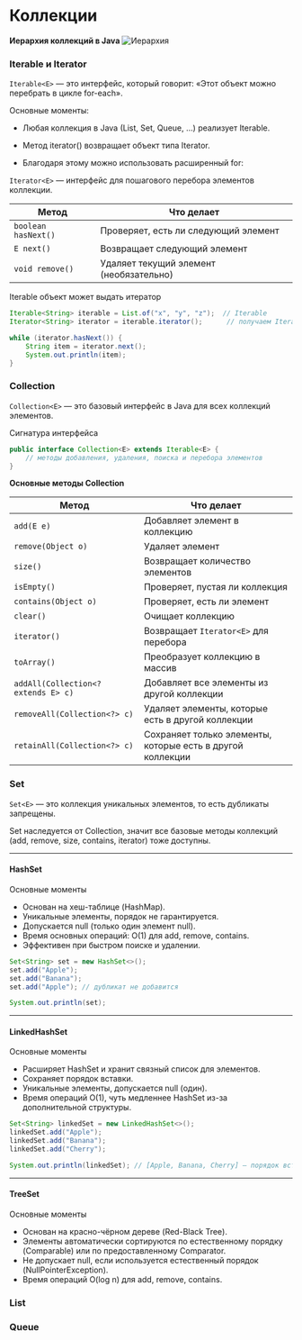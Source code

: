 # Коллекции

**Иерархия коллекций в Java**
![Иерархия](https://i2.wp.com/data-flair.training/blogs/wp-content/uploads/sites/2/2018/03/hierarchy-of-collection-framework-in-java.webp)

### Iterable<E> и Iterator<E>

`Iterable<E>` — это интерфейс, который говорит: «Этот объект можно перебрать в цикле for-each».

Основные моменты:

- Любая коллекция в Java (List, Set, Queue, …) реализует Iterable<E>.

- Метод iterator() возвращает объект типа Iterator<E>.

- Благодаря этому можно использовать расширенный for:

`Iterator<E>` — интерфейс для пошагового перебора элементов коллекции.

| Метод               | Что делает                              |
| ------------------- | --------------------------------------- |
| `boolean hasNext()` | Проверяет, есть ли следующий элемент    |
| `E next()`          | Возвращает следующий элемент            |
| `void remove()`     | Удаляет текущий элемент (необязательно) |

Iterable объект может выдать итератор
```java
Iterable<String> iterable = List.of("x", "y", "z");  // Iterable
Iterator<String> iterator = iterable.iterator();      // получаем Iterator

while (iterator.hasNext()) {                          
    String item = iterator.next();
    System.out.println(item);
}
```

### Collection<E>

`Collection<E>` — это базовый интерфейс в Java для всех коллекций элементов.

Сигнатура интерфейса
```java
public interface Collection<E> extends Iterable<E> {
    // методы добавления, удаления, поиска и перебора элементов
}
```

**Основные методы Collection**

| Метод                               | Что делает                                                 |
| ----------------------------------- | ---------------------------------------------------------- |
| `add(E e)`                          | Добавляет элемент в коллекцию                              |
| `remove(Object o)`                  | Удаляет элемент                                            |
| `size()`                            | Возвращает количество элементов                            |
| `isEmpty()`                         | Проверяет, пустая ли коллекция                             |
| `contains(Object o)`                | Проверяет, есть ли элемент                                 |
| `clear()`                           | Очищает коллекцию                                          |
| `iterator()`                        | Возвращает `Iterator<E>` для перебора                      |
| `toArray()`                         | Преобразует коллекцию в массив                             |
| `addAll(Collection<? extends E> c)` | Добавляет все элементы из другой коллекции                 |
| `removeAll(Collection<?> c)`        | Удаляет элементы, которые есть в другой коллекции          |
| `retainAll(Collection<?> c)`        | Сохраняет только элементы, которые есть в другой коллекции |

### Set<E>

`Set<E>` — это коллекция уникальных элементов, то есть дубликаты запрещены.

Set<E> наследуется от Collection<E>, значит все базовые методы коллекций (add, remove, size, contains, iterator) тоже доступны.

---

#### HashSet<E>

Основные моменты
- Основан на хеш-таблице (HashMap).
- Уникальные элементы, порядок не гарантируется.
- Допускается null (только один элемент null).
- Время основных операций: O(1) для add, remove, contains.
- Эффективен при быстром поиске и удалении.

```java
Set<String> set = new HashSet<>();
set.add("Apple");
set.add("Banana");
set.add("Apple"); // дубликат не добавится

System.out.println(set);
```

---

#### LinkedHashSet<E>

Основные моменты
- Расширяет HashSet и хранит связный список для элементов.
- Сохраняет порядок вставки.
- Уникальные элементы, допускается null (один).
- Время операций O(1), чуть медленнее HashSet из-за дополнительной структуры.

```java
Set<String> linkedSet = new LinkedHashSet<>();
linkedSet.add("Apple");
linkedSet.add("Banana");
linkedSet.add("Cherry");

System.out.println(linkedSet); // [Apple, Banana, Cherry] — порядок вставки сохраняется
```

---

#### TreeSet<E>

Основные моменты
- Основан на красно-чёрном дереве (Red-Black Tree).
- Элементы автоматически сортируются по естественному порядку (Comparable) или по предоставленному Comparator.
- Не допускает null, если используется естественный порядок (NullPointerException).
- Время операций O(log n) для add, remove, contains.


### List<E>


### Queue<E>

